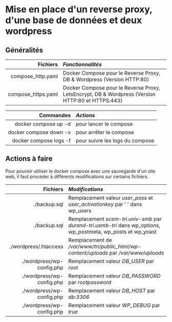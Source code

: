 # Mise en place d'un reverse proxy, d'une base de données et deux wordpress

## Généralités

|**Fichiers**|*Fonctionnalités*|
|-----:|:-----|
|compose_http.yaml|Docker Compose pour le Reverse Proxy, DB & Wordpress (Version HTTP:80)|
|compose_https.yaml|Docker Compose pour le Reverse Proxy, LetsEncrypt, DB & Wordpress (Version HTTP:80 et HTTPS:443)|

|**Commandes**|*Actions*|
|-----:|:-----|
|docker compose up -d|pour lancer le compose|
|docker compose down -v|pour arrêter le compose|
|docker compose logs -f|pour suivre les logs du compose|

## Actions à faire

Pour pouvoir utiliser le docker compose avec une sauvegarde d'un site web, il faut procéder à différents modifications sur certains fichiers.

|**Fichiers**|*Modifications*|
|-----:|:-----|
|./backup.sql|Remplacement valeur *user_pass* et *user_activationkey* par ' ' dans wp_users|
|./backup.sql|Remplacement *scem-tri.univ-smb* par *durand-tri.usmb-tri* dans wp_options, wp_postmeta, wp_posts et wp_yoast|
|./wordpress/.htaccess|Remplacement de */var/www/tri/public_html/wp-content/uploads* par */var/www/uploads*|
|./wordpress/wp-config.php|Remplacement valeur *DB_USER* par *root*|
|./wordpress/wp-config.php|Remplacement valeur *DB_PASSWORD* par *rootpassword*|
|./wordpress/wp-config.php|Remplacement valeur *DB_HOST* par *db:3306*|
|./wordpress/wp-config.php|Remplacement valeur *WP_DEBUG* par *true*|
